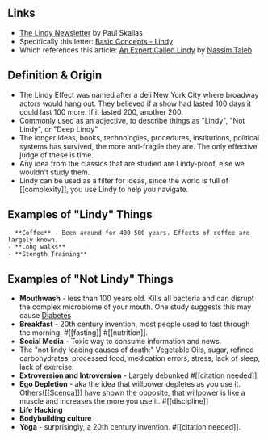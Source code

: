 ## Links
  - [The Lindy Newsletter](https://paulskallas.substack.com/) by Paul Skallas
  - Specifically this letter: [Basic Concepts - Lindy](https://paulskallas.substack.com/p/basic-concepts-pt2)
  - Which references this article: [An Expert Called Lindy](https://medium.com/incerto/an-expert-called-lindy-fdb30f146eaf) by [Nassim Taleb](https://en.wikipedia.org/wiki/Nassim_Nicholas_Taleb)

## Definition & Origin
  - The Lindy Effect was named after a deli New York City where broadway actors would hang out. They believed if a show had lasted 100 days it could last 100 more. If it lasted 200, another 200. 
  - Commonly used as an adjective, to describe things as "Lindy", "Not Lindy", or "Deep Lindy"
  - The longer ideas, books, technologies, procedures, institutions, political systems has survived, the more anti-fragile they are. The only effective judge of these is time. 
  - Any idea from the classics that are studied are Lindy-proof, else we wouldn't study them.
  - Lindy can be used as a filter for ideas, since the world is full of [[complexity]], you use Lindy to help you navigate.


## Examples of "Lindy" Things
    - **Coffee** - Been around for 400-500 years. Effects of coffee are largely known.
    - **Long walks**
    - **Stength Training**

## Examples of "Not Lindy" Things
  - **Mouthwash** - less than 100 years old. Kills all bacteria and can disrupt the complex microbiome of your mouth. One study suggests this may cause [Diabetes](https://www.sciencedirect.com/science/article/abs/pii/S1089860317301532?via%3Dihub)
  - **Breakfast** - 20th century invention, most people used to fast through the morning. #[[fasting]] #[[nutrition]].
  - **Social Media** - Toxic way to consume information and news.
  - The "not lindy leading causes of death:" Vegetable Oils, sugar, refined carbohydrates, processed food, medication errors, stress, lack of sleep, lack of exercise.
  - **Extroversion and Introversion** - Largely debunked #[[citation needed]].
  - **Ego Depletion** - aka the idea that willpower depletes as you use it. Others([[Scenca]]) have shown the opposite, that willpower is like a muscle and increases the more you use it. #[[discipline]]
  - **Life Hacking**
  - **Bodybuilding culture**
  - **Yoga** - surprisingly, a 20th century invention. #[[citation needed]].
